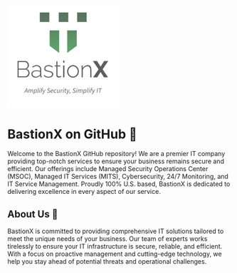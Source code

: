 <img src="bx.webp" alt="Alt text" width="250">

# BastionX on GitHub 🏰

Welcome to the BastionX GitHub repository! We are a premier IT company providing top-notch services to ensure your business remains secure and efficient. Our offerings include Managed Security Operations Center (MSOC), Managed IT Services (MITS), Cybersecurity, 24/7 Monitoring, and IT Service Management. Proudly 100% U.S. based, BastionX is dedicated to delivering excellence in every aspect of our service.

## About Us 💼

BastionX is committed to providing comprehensive IT solutions tailored to meet the unique needs of your business. Our team of experts works tirelessly to ensure your IT infrastructure is secure, reliable, and efficient. With a focus on proactive management and cutting-edge technology, we help you stay ahead of potential threats and operational challenges.
